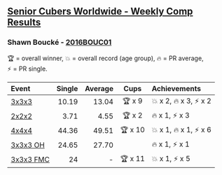 <style>table {white-space: nowrap;}</style>

## [Senior Cubers Worldwide - Weekly Comp Results](/scw-comp/results/)
### Shawn Boucké - [2016BOUC01](https://www.worldcubeassociation.org/persons/2016BOUC01)

<span style="white-space: nowrap;">🏆 = overall winner</span>, <span style="white-space: nowrap;">💥 = overall record (age group)</span>, <span style="white-space: nowrap;">🔥 = PR average</span>, <span style="white-space: nowrap;">⚡ = PR single</span>.

| Event | Single | Average | Cups | Achievements|
| :-- | --: | --: | :--: | :-- |
| [3x3x3](333.md) | 10.19 | 13.04 | 🏆 x 9 | 💥 x 2, 🔥 x 3, ⚡ x 2 |
| [2x2x2](222.md) | 3.71 | 4.55 | 🏆 x 2 | 🔥 x 1, ⚡ x 3 |
| [4x4x4](444.md) | 44.36 | 49.51 | 🏆 x 10 | 💥 x 1, 🔥 x 1, ⚡ x 6 |
| [3x3x3 OH](333oh.md) | 24.65 | 27.70 |  | 🔥 x 1, ⚡ x 1 |
| [3x3x3 FMC](333fm.md) | 24 | - | 🏆 x 11 | 💥 x 1, ⚡ x 5 |

<!-- Global site tag (gtag.js) - Google Analytics -->
<script async src="https://www.googletagmanager.com/gtag/js?id=UA-86348435-3"></script>
<script>window.dataLayer = window.dataLayer || []; function gtag() {dataLayer.push(arguments);} gtag('js', new Date()); gtag('config', 'UA-86348435-3');</script>
